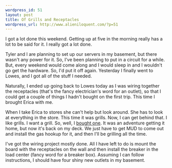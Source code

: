 ```yaml
--- 
wordpress_id: 51
layout: post
title: Of Grills and Receptacles
wordpress_url: http://www.alieniloquent.com/?p=51
---
```

I got a lot done this weekend.  Getting up at five in the morning really has a lot to be said for it.  I really got a lot done.

Tyler and I are planning to set up our servers in my basement, but there wasn't any power for it.  So, I've been planning to put in a circuit for a while.  But, every weekend would come along and I would sleep in and I wouldn't go get the hardware.  So, I'd put it off again.  Yesterday I finally went to Lowes, and I got all of the stuff I needed.

Naturally, I ended up going back to Lowes today as I was wiring together the receptacles (that's the fancy electrician's word for an outlet), so that I could get a couple of things I hadn't bought on the first trip.  This time I brought Erica with me.

When I take Erica to stores she can't help but look around.  She has to look at everything in the store.  This time it was grills.  Now, I can get behind that.  I like grills.  I want a grill.  So, well, I <a href="http://www.sperari.com/archives/2006/03/05/more-domestic-bliss/">bought one</a>.  It was an adventure getting it home, but now it's back on my deck.  We just have to get MUD to come out and install the gas hookup for it, and then I'll be grilling all the time.

I've got the wiring project mostly done.  All I have left to do is mount the board with the receptacles on the wall and then install the breaker in the load center (fancy word for a breaker box).  Assuming I can follow instructions, I should have four shiny new outlets in my basement.
